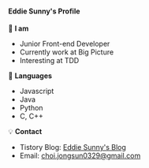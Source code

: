 #### Eddie Sunny's Profile

:eyes: **I am**
- Junior Front-end Developer
- Currently work at Big Picture
- Interesting at TDD

:orange_book: **Languages**
- Javascript
- Java
- Python
- C, C++

:bulb: **Contact**
- Tistory Blog: [Eddie Sunny's Blog](https://eddie-sunny.tistory.com/)
- Email: [choi.jongsun0329@gmail.com](https://mail.google.com/mail/u/0/?view=cm&fs=1&tf=1&source=mailto&to=choi.jongsun0329@gmail.com)
